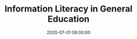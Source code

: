 ---
layout: poster
title: "Information Literacy in General Education"
description: "In a multi-year process, an entire general education curriculum was revised. Through this revision, the curriculum went from a subject-focused list to one that highly emphasizes critical thinking, problem-solving, and analysis. The library was fortunate to be involved throughout this revision working with faculty for a comprehensive 4-year curriculum. We will explore the ways in which the library was involved and what the resulting curriculum became, including information on key takeaways regarding delivery in two modalities (classroom-based and online). We will also explain how this impacted library resources and services in the curriculum’s first year and what its future may be."
date: 2020-07-01 08:00:00
speaker-data: [18, 27]
presenters:
  - {
      name: Catie Carlson,
      bio: Catie Carlson is the Library Director at the University of Cincinnati Clermont College. She previously worked at Tiffin University as the Library Director during their general education curriculum revision. She holds a an MLIS, MEd, and is currently enrolled in a doctoral program for Adult Learning & Leadership.,
      institution: University of Cincinnati Clermont College
    }
  - {
      name: Luann Edwards,
      bio: Luann Edwards is the current Library Director at Tiffin University, having worked previously as the Online Services Librarian. She is involved in the ongoing general education efforts, including the delivery of an information-literacy focused course developed during the curriculum revision. She holds a MLIS and MA in English.,
      institution: Tiffin University
    }
session-contents:
#  - type: video
#    url: //www.youtube.com/embed/{video-id}
#    title: Intro Video
#  - type: image
#    url: /img/posters/filename.png
#    title: Image Title
#    alt: Alt text
#    text-description: "<ol><li>Thing One</li><li>Thing Two</li></ol>"
supplemental-docs:
#  - type: word
#    url: /handouts/handout.docx
#    title: My great worksheet
#  - type: pdf
#    url: /handouts/my-handout.pdf
#    title: Sample Handout
#  - type: website
#    url: https://example.com/nifty-widget
#    title: Website name
isStaticPost: false
published: true
---